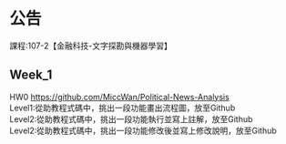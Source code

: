 # 公告
課程:107-2【金融科技-文字探勘與機器學習】
## Week_1
HW0
https://github.com/MiccWan/Political-News-Analysis  
Level1:從助教程式碼中，挑出一段功能畫出流程圖，放至Github  
Level2:從助教程式碼中，挑出一段功能執行並寫上註解，放至Github  
Level2:從助教程式碼中，挑出一段功能修改後並寫上修改說明，放至Github  